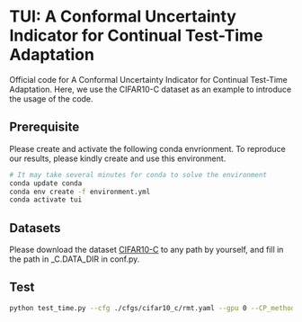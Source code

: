 # TUI: A Conformal Uncertainty Indicator for Continual Test-Time Adaptation

Official code for  A Conformal Uncertainty Indicator for Continual Test-Time Adaptation.
Here, we use the CIFAR10-C dataset as an example to introduce the usage of the code.


## Prerequisite

Please create and activate the following conda envrionment. To reproduce our results, please kindly create and use this environment.

```bash
# It may take several minutes for conda to solve the environment
conda update conda
conda env create -f environment.yml
conda activate tui
```


## Datasets

Please download the dataset [CIFAR10-C](https://zenodo.org/record/2535967#.ZBiI7NDMKUk) to any path by yourself, and fill in the path in _C.DATA_DIR in conf.py.



## Test

```bash
python test_time.py --cfg ./cfgs/cifar10_c/rmt.yaml --gpu 0 --CP_method "TUI" --CP_alpha 0.2
```
